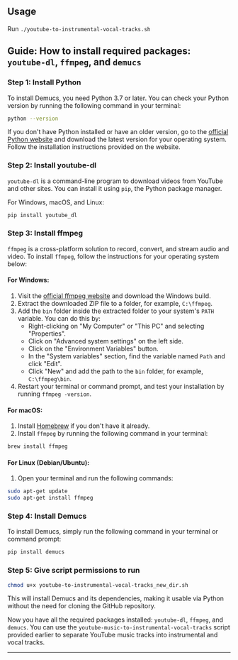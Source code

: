 ## Usage
Run `./youtube-to-instrumental-vocal-tracks.sh`

## Guide: How to install required packages: `youtube-dl`, `ffmpeg`, and `demucs`

### Step 1: Install Python

To install Demucs, you need Python 3.7 or later. You can check your Python version by running the following command in your terminal:

```bash
python --version
```

If you don't have Python installed or have an older version, go to the [official Python website](https://www.python.org/downloads/) and download the latest version for your operating system. Follow the installation instructions provided on the website.

### Step 2: Install youtube-dl

`youtube-dl` is a command-line program to download videos from YouTube and other sites. You can install it using `pip`, the Python package manager.

For Windows, macOS, and Linux:

```bash
pip install youtube_dl
```

### Step 3: Install ffmpeg

`ffmpeg` is a cross-platform solution to record, convert, and stream audio and video. To install `ffmpeg`, follow the instructions for your operating system below:

#### For Windows:

1. Visit the [official ffmpeg website](https://ffmpeg.org/download.html) and download the Windows build.
2. Extract the downloaded ZIP file to a folder, for example, `C:\ffmpeg`.
3. Add the `bin` folder inside the extracted folder to your system's `PATH` variable. You can do this by:
   - Right-clicking on "My Computer" or "This PC" and selecting "Properties".
   - Click on "Advanced system settings" on the left side.
   - Click on the "Environment Variables" button.
   - In the "System variables" section, find the variable named `Path` and click "Edit".
   - Click "New" and add the path to the `bin` folder, for example, `C:\ffmpeg\bin`.
4. Restart your terminal or command prompt, and test your installation by running `ffmpeg -version`.

#### For macOS:

1. Install [Homebrew](https://brew.sh/) if you don't have it already.
2. Install `ffmpeg` by running the following command in your terminal:

```bash
brew install ffmpeg
```

#### For Linux (Debian/Ubuntu):

1. Open your terminal and run the following commands:

```bash
sudo apt-get update
sudo apt-get install ffmpeg
```

### Step 4: Install Demucs

To install Demucs, simply run the following command in your terminal or command prompt:

```bash
pip install demucs
```

### Step 5: Give script permissions to run
```bash
chmod u+x youtube-to-instrumental-vocal-tracks_new_dir.sh
```

This will install Demucs and its dependencies, making it usable via Python without the need for cloning the GitHub repository.

Now you have all the required packages installed: `youtube-dl`, `ffmpeg`, and `demucs`. You can use the `youtube-music-to-instrumental-vocal-tracks` script provided earlier to separate YouTube music tracks into instrumental and vocal tracks.

---
